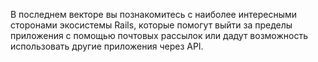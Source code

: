 В последнем векторе вы познакомитесь с наиболее интересными сторонами экосистемы Rails, которые помогут выйти за пределы приложения с помощью почтовых рассылок или дадут возможность использовать другие приложения через API.
